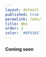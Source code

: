 ```yaml
---
layout: default
published: true
permalink: /who/
title: Who
order: 2
color: '#8F63A5'
---
```


#### Coming soon

<!-- {% for category_hash in site.data.who %}
{% assign category = category_hash[1] %}
#### {{category.category}}
<ul style="list-style-type: square">
  {% for person in category.members %}
    <li>
      <span>
        {% if person.email%}
          <a href="mailto:{{person.email}}">{{person.name}}</a>
        {% else %}
          {{person.name}}
        {% endif %}
      </span>
      {% if person.website%}
        <span> - <a href="{{person.website}}" target="_blank"> website </a></span>
      {% endif %}
    </li>
  {% endfor %}
</ul>
{% endfor %}
 -->